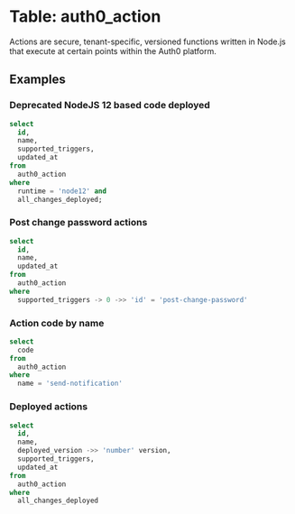 # Table: auth0_action

Actions are secure, tenant-specific, versioned functions written in Node.js that execute at certain points within the Auth0 platform.

## Examples


### Deprecated NodeJS 12 based code deployed 

```sql
select
  id,
  name,
  supported_triggers,
  updated_at
from
  auth0_action
where
  runtime = 'node12' and
  all_changes_deployed;
```

### Post change password actions

```sql
select
  id,
  name,
  updated_at
from
  auth0_action
where
  supported_triggers -> 0 ->> 'id' = 'post-change-password'
```

### Action code by name

```sql
select
  code
from
  auth0_action
where
  name = 'send-notification'
```

### Deployed actions

```sql
select
  id,
  name,
  deployed_version ->> 'number' version,
  supported_triggers,
  updated_at
from
  auth0_action
where
  all_changes_deployed
```
